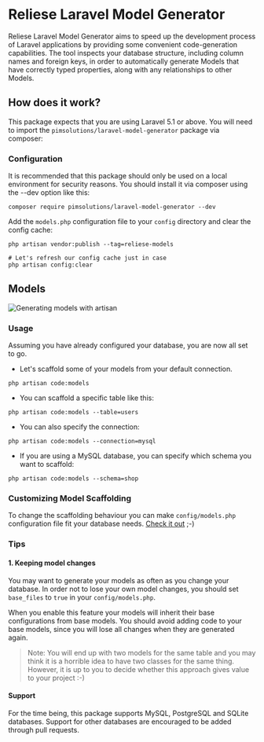 # Reliese Laravel Model Generator

Reliese Laravel Model Generator aims to speed up the development process of Laravel applications by 
providing some convenient code-generation capabilities. 
The tool inspects your database structure, including column names and foreign keys, in order 
to automatically generate Models that have correctly typed properties, along with any relationships to other Models.

## How does it work?

This package expects that you are using Laravel 5.1 or above.
You will need to import the `pimsolutions/laravel-model-generator` package via composer:

### Configuration

It is recommended that this package should only be used on a local environment for security reasons. You should install it via composer using the --dev option like this:

```shell
composer require pimsolutions/laravel-model-generator --dev
```

Add the `models.php` configuration file to your `config` directory and clear the config cache:

```shell
php artisan vendor:publish --tag=reliese-models

# Let's refresh our config cache just in case
php artisan config:clear
```

## Models

![Generating models with artisan](https://cdn-images-1.medium.com/max/800/1*hOa2QxORE2zyO_-ZqJ40sA.png "Making artisan code my Eloquent models")

### Usage

Assuming you have already configured your database, you are now all set to go.

- Let's scaffold some of your models from your default connection.

```shell
php artisan code:models
```

- You can scaffold a specific table like this:

```shell
php artisan code:models --table=users
```

- You can also specify the connection:

```shell
php artisan code:models --connection=mysql
```

- If you are using a MySQL database, you can specify which schema you want to scaffold:

```shell
php artisan code:models --schema=shop
```

### Customizing Model Scaffolding

To change the scaffolding behaviour you can make `config/models.php` configuration file
fit your database needs. [Check it out](https://github.com/pimsolutions/laravel-model-generator/blob/master/config/models.php) ;-)

### Tips

#### 1. Keeping model changes

You may want to generate your models as often as you change your database. In order
not to lose your own model changes, you should set `base_files` to `true` in your `config/models.php`.

When you enable this feature your models will inherit their base configurations from
base models. You should avoid adding code to your base models, since you
will lose all changes when they are generated again.

> Note: You will end up with two models for the same table and you may think it is a horrible idea 
to have two classes for the same thing. However, it is up to you
to decide whether this approach gives value to your project :-)

#### Support

For the time being, this package supports MySQL, PostgreSQL and SQLite databases. Support for other databases are encouraged to be added through pull requests.

